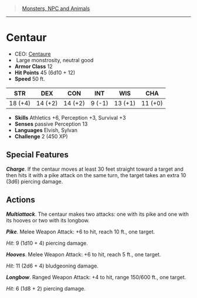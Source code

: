 ﻿---
!MonsterItem
Family: MonsterVO
Type: monstrosity
Size: Large
Alignment: neutral good
ArmorClass: 12
HitPoints: 45 (6d10 + 12)
Speed: 50 ft.
Strength: 18 (+4)
Dexterity: 14 (+2)
Constitution: 14 (+2)
Intelligence: ' 9 (-1)'
Wisdom: 13 (+1)
Charisma: 11 (+0)
Skills: Athletics +6, Perception +3, Survival +3
Senses: passive Perception 13
Languages: Elvish, Sylvan
Challenge: 2 (450 XP)
Id: monsters_vo.md#centaur
ParentLink: monsters_vo.md#monsters-npc-and-animals
Name: Centaur
ParentName: Monsters, NPC and Animals
NameLevel: 1
AltName: '[Centaure](hd_monsters_centaure.md)'
Attributes:
  Name: Centaur
  Markdown: >+
    # <!--Name-->Centaur<!--/Name-->


    - CEO: <!--AltName-->[Centaure](hd_monsters_centaure.md)<!--/AltName-->

    -  <!--Size-->Large<!--/Size--> <!--Type-->monstrosity<!--/Type-->, <!--Alignment-->neutral good<!--/Alignment-->

    - **Armor Class** <!--ArmorClass-->12<!--/ArmorClass-->

    - **Hit Points** <!--HitPoints-->45 (6d10 + 12)<!--/HitPoints-->

    - **Speed** <!--Speed-->50 ft.<!--/Speed-->


    |STR|DEX|CON|INT|WIS|CHA|

    |---|---|---|---|---|---|

    |<!--Strength-->18 (+4)<!--/Strength-->|<!--Dexterity-->14 (+2)<!--/Dexterity-->|<!--Constitution-->14 (+2)<!--/Constitution-->|<!--Intelligence--> 9 (-1)<!--/Intelligence-->|<!--Wisdom-->13 (+1)<!--/Wisdom-->|<!--Charisma-->11 (+0)<!--/Charisma-->|


    - **Skills** <!--Skills-->Athletics +6, Perception +3, Survival +3<!--/Skills-->

    - **Senses** <!--Senses-->passive Perception 13<!--/Senses-->

    - **Languages** <!--Languages-->Elvish, Sylvan<!--/Languages-->

    - **Challenge** <!--Challenge-->2 (450 XP)<!--/Challenge-->


    ## Special Features


    **_Charge_**. If the centaur moves at least 30 feet straight toward a target and then hits it with a pike attack on the same turn, the target takes an extra 10 (3d6) piercing damage.


    ## Actions


    **_Multiattack_**. The centaur makes two attacks: one with its pike and one with its hooves or two with its longbow.


    **_Pike_**. Melee Weapon Attack: +6 to hit, reach 10 ft., one target.


    _Hit_: 9 (1d10 + 4) piercing damage.


    **_Hooves_**. Melee Weapon Attack: +6 to hit, reach 5 ft., one target.


    _Hit_: 11 (2d6 + 4) bludgeoning damage.


    **_Longbow_**. Ranged Weapon Attack: +4 to hit, range 150/600 ft., one target.


    _Hit_: 6 (1d8 + 2) piercing damage.

  AltName: '[Centaure](hd_monsters_centaure.md)'
  Size: Large
  Type: monstrosity
  Alignment: neutral good
  ArmorClass: 12
  HitPoints: 45 (6d10 + 12)
  Speed: 50 ft.
  Strength: 18 (+4)
  Dexterity: 14 (+2)
  Constitution: 14 (+2)
  Intelligence: ' 9 (-1)'
  Wisdom: 13 (+1)
  Charisma: 11 (+0)
  Skills: Athletics +6, Perception +3, Survival +3
  Senses: passive Perception 13
  Languages: Elvish, Sylvan
  Challenge: 2 (450 XP)
AttributesDictionary: >+
  Name: Centaur

  Markdown: >+

    # <!--Name-->Centaur<!--/Name-->





    - CEO: <!--AltName-->[Centaure](hd_monsters_centaure.md)<!--/AltName-->



    -  <!--Size-->Large<!--/Size--> <!--Type-->monstrosity<!--/Type-->, <!--Alignment-->neutral good<!--/Alignment-->



    - **Armor Class** <!--ArmorClass-->12<!--/ArmorClass-->



    - **Hit Points** <!--HitPoints-->45 (6d10 + 12)<!--/HitPoints-->



    - **Speed** <!--Speed-->50 ft.<!--/Speed-->





    |STR|DEX|CON|INT|WIS|CHA|



    |---|---|---|---|---|---|



    |<!--Strength-->18 (+4)<!--/Strength-->|<!--Dexterity-->14 (+2)<!--/Dexterity-->|<!--Constitution-->14 (+2)<!--/Constitution-->|<!--Intelligence--> 9 (-1)<!--/Intelligence-->|<!--Wisdom-->13 (+1)<!--/Wisdom-->|<!--Charisma-->11 (+0)<!--/Charisma-->|





    - **Skills** <!--Skills-->Athletics +6, Perception +3, Survival +3<!--/Skills-->



    - **Senses** <!--Senses-->passive Perception 13<!--/Senses-->



    - **Languages** <!--Languages-->Elvish, Sylvan<!--/Languages-->



    - **Challenge** <!--Challenge-->2 (450 XP)<!--/Challenge-->





    ## Special Features





    **_Charge_**. If the centaur moves at least 30 feet straight toward a target and then hits it with a pike attack on the same turn, the target takes an extra 10 (3d6) piercing damage.





    ## Actions





    **_Multiattack_**. The centaur makes two attacks: one with its pike and one with its hooves or two with its longbow.





    **_Pike_**. Melee Weapon Attack: +6 to hit, reach 10 ft., one target.





    _Hit_: 9 (1d10 + 4) piercing damage.





    **_Hooves_**. Melee Weapon Attack: +6 to hit, reach 5 ft., one target.





    _Hit_: 11 (2d6 + 4) bludgeoning damage.





    **_Longbow_**. Ranged Weapon Attack: +4 to hit, range 150/600 ft., one target.





    _Hit_: 6 (1d8 + 2) piercing damage.



  AltName: '[Centaure](hd_monsters_centaure.md)'

  Size: Large

  Type: monstrosity

  Alignment: neutral good

  ArmorClass: 12

  HitPoints: 45 (6d10 + 12)

  Speed: 50 ft.

  Strength: 18 (+4)

  Dexterity: 14 (+2)

  Constitution: 14 (+2)

  Intelligence: ' 9 (-1)'

  Wisdom: 13 (+1)

  Charisma: 11 (+0)

  Skills: Athletics +6, Perception +3, Survival +3

  Senses: passive Perception 13

  Languages: Elvish, Sylvan

  Challenge: 2 (450 XP)

---
> [Monsters, NPC and Animals](srd_monsters.md)

---

# Centaur

- CEO: [Centaure](hd_monsters_centaure.md)
-  Large monstrosity, neutral good
- **Armor Class** 12
- **Hit Points** 45 (6d10 + 12)
- **Speed** 50 ft.

|STR|DEX|CON|INT|WIS|CHA|
|---|---|---|---|---|---|
|18 (+4)|14 (+2)|14 (+2)| 9 (-1)|13 (+1)|11 (+0)|

- **Skills** Athletics +6, Perception +3, Survival +3
- **Senses** passive Perception 13
- **Languages** Elvish, Sylvan
- **Challenge** 2 (450 XP)

## Special Features

**_Charge_**. If the centaur moves at least 30 feet straight toward a target and then hits it with a pike attack on the same turn, the target takes an extra 10 (3d6) piercing damage.

## Actions

**_Multiattack_**. The centaur makes two attacks: one with its pike and one with its hooves or two with its longbow.

**_Pike_**. Melee Weapon Attack: +6 to hit, reach 10 ft., one target.

_Hit_: 9 (1d10 + 4) piercing damage.

**_Hooves_**. Melee Weapon Attack: +6 to hit, reach 5 ft., one target.

_Hit_: 11 (2d6 + 4) bludgeoning damage.

**_Longbow_**. Ranged Weapon Attack: +4 to hit, range 150/600 ft., one target.

_Hit_: 6 (1d8 + 2) piercing damage.

